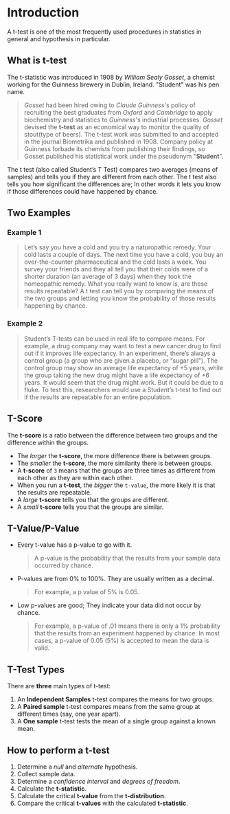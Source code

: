 # Introduction

A t-test is one of the most frequently used procedures in statistics in general and hypothesis in particular.

## What is t-test

The t-statistic was introduced in 1908 by _William Sealy Gosset_, a chemist working for the Guinness brewery in Dublin, Ireland. "Student" was his pen name.

> _Gosset_ had been hired owing to _Claude Guinness_'s policy of recruiting the best graduates from _Oxford_ and _Cambridge_ to apply biochemistry and statistics to _Guinness_'s industrial processes. _Gosset_ devised the **t-test** as an economical way to monitor the quality of stout(type of beers). The t-test work was submitted to and accepted in the journal Biometrika and published in 1908. Company policy at Guinness forbade its chemists from publishing their findings, so Gosset published his statistical work under the pseudonym "**Student**".

The t test (also called Student’s T Test) compares two averages (means of samples) and tells you if they are different from each other. The t test also tells you how significant the differences are; In other words it lets you know if those differences could have happened by chance.

## Two Examples

### Example 1

 > Let’s say you have a cold and you try a naturopathic remedy. Your cold lasts a couple of days. The next time you have a cold, you buy an over-the-counter pharmaceutical and the cold lasts a week. You survey your friends and they all tell you that their colds were of a shorter duration (an average of 3 days) when they took the homeopathic remedy. What you really want to know is, are these results repeatable? A t test can tell you by comparing the means of the two groups and letting you know the probability of those results happening by chance.

### Example 2

> Student’s T-tests can be used in real life to compare means. For example, a drug company may want to test a new cancer drug to find out if it improves life expectancy. In an experiment, there’s always a control group (a group who are given a placebo, or “sugar pill”). The control group may show an average life expectancy of +5 years, while the group taking the new drug might have a life expectancy of +6 years. It would seem that the drug might work. But it could be due to a fluke. To test this, researchers would use a Student’s t-test to find out if the results are repeatable for an entire population.

## T-Score

The **t-score** is a ratio between the difference between two groups and the difference within the groups.

* The _larger_ the **t-score**, the more difference there is between groups.
* The _smaller_ the **t-score**, the more similarity there is between groups.
* A **t-score** of `3` means that the groups are three times as different from each other as they are within each other.
* When you run a **t-test**, the _bigger_ the `t-value`, the more likely it is that the results are repeatable.
* A _large_ **t-score** tells you that the groups are different.
* A _small_ **t-score** tells you that the groups are similar.

## T-Value/P-Value

* Every t-value has a p-value to go with it.
    > A p-value is the probability that the results from your sample data occurred by chance.
* P-values are from 0% to 100%. They are usually written as a decimal.
    > For example, a p value of 5% is 0.05.
* Low p-values are good; They indicate your data did not occur by chance.
    > For example, a p-value of .01 means there is only a 1% probability that the results from an experiment happened by chance. In most cases, a p-value of 0.05 (5%) is accepted to mean the data is valid.

## T-Test Types

There are **three** main types of t-test:

1. An **Independent Samples** t-test compares the means for two groups.
2. A **Paired sample** t-test compares means from the same group at different times (say, one year apart).
3. A **One sample** t-test tests the mean of a single group against a known mean.

## How to perform a t-test

1. Determine a _null_ and _alternate_ hypothesis.
2. Collect sample data.
3. Determine a _confidence interval_ and _degrees of freedom_.
4. Calculate the **t-statistic**.
5. Calculate the critical **t-value** from the **t-distribution**.
6. Compare the critical **t-values** with the calculated **t-statistic**.